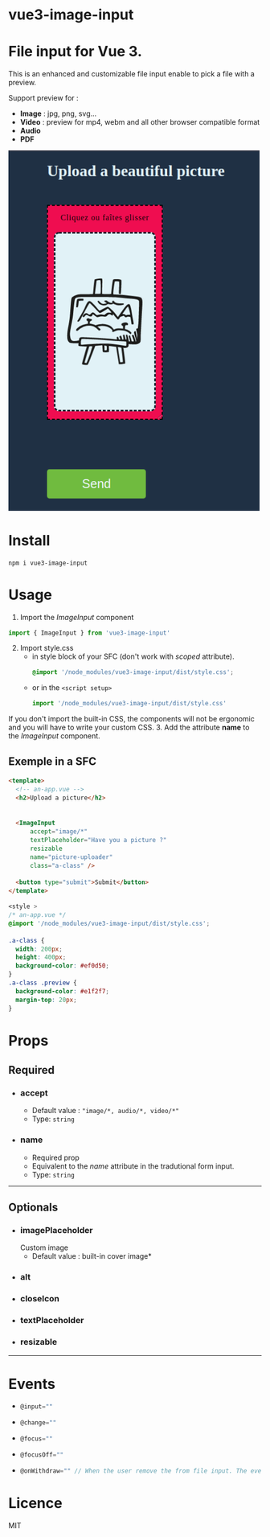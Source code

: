# vue3-image-input

File input for Vue 3.
=======
This is an enhanced and customizable file input enable to pick a file with a preview.

Support preview for :
* **Image** : jpg, png, svg...
* **Video** : preview for mp4, webm and all other browser compatible format
* **Audio**
* **PDF**


<img src="./media/Screenshot_21.png" width="500" alt="Screenshot de présentation" >

# Install
```
npm i vue3-image-input
```
# Usage
1.  Import the *ImageInput* component
```js
import { ImageInput } from 'vue3-image-input'
```
2. Import style.css
      * in style block of your SFC (don't work with *scoped* attribute).
        ```css
        @import '/node_modules/vue3-image-input/dist/style.css';
        ```
      * or in the ```<script setup>```
        ```js
        import '/node_modules/vue3-image-input/dist/style.css'
        ```
If you don't import the built-in CSS, the components will not be ergonomic and you will have to write your custom CSS.
3. Add the attribute **name** to the *ImageInput* component.

## Exemple in a SFC

```html
<template>
  <!-- an-app.vue -->
  <h2>Upload a picture</h2>
  
  
  <ImageInput 
      accept="image/*"
      textPlaceholder="Have you a picture ?"
      resizable
      name="picture-uploader"
      class="a-class" />

  <button type="submit">Submit</button>
</template>
```

```css
<style >
/* an-app.vue */
@import '/node_modules/vue3-image-input/dist/style.css';

.a-class {
  width: 200px;
  height: 400px;
  background-color: #ef0d50;
}
.a-class .preview {
  background-color: #e1f2f7;
  margin-top: 20px;
}

```

# Props
## Required
* ### accept
  * Default value : ```"image/*, audio/*, video/*"```
  * Type: ```string```
* ### name
  * Required prop
  * Equivalent to the *name* attribute in the tradutional form input.
  * Type: ```string```
---
## Optionals
* ### imagePlaceholder
  Custom image
  * Default value : built-in cover image*
* ### alt
* ### closeIcon
* ### textPlaceholder
* ### resizable

---
# Events
*
  ```js
  @input=""
  ```
*
  ```js
  @change=""
  ```
*
  ```js
  @focus=""
  ```
*
  ```js
  @focusOff=""
  ```
*
  ```js
  @onWithdraw="" // When the user remove the from file input. The event emitted is a File object.
  ```

# Licence
MIT
